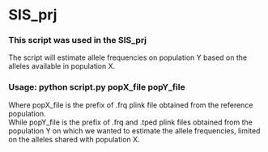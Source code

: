 # SIS_prj

### This script was used in the SIS_prj 

The script will estimate allele frequencies on population Y based on the alleles available in population X.

### Usage: python script.py popX_file popY_file  

Where popX_file is the prefix of .frq plink file obtained from the reference population.  
While popY_file is the prefix of .frq and .tped plink files obtained from the population Y on which we wanted to estimate the allele frequencies, limited on the alleles shared with population X.
